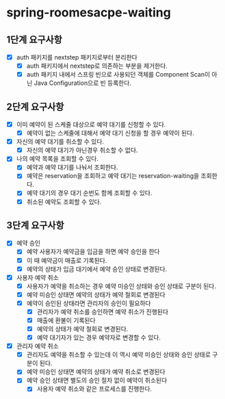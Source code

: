 # spring-roomesacpe-waiting

## 1단계 요구사항

* [x] auth 패키지를 nextstep 패키지로부터 분리한다
  * [x] auth 패키지에서 nextstep로 의존하는 부분을 제거한다.
  * [x] auth 패키지 내에서 스프링 빈으로 사용되던 객체를 Component Scan이 아닌 Java Configuration으로 빈 등록한다.

## 2단계 요구사항

* [x] 이미 예약이 된 스케줄 대상으로 예약 대기를 신청할 수 있다.
  * [x] 예약이 없는 스케줄에 대해서 예약 대기 신청을 할 경우 예약이 된다.
* [x] 자신의 예약 대기를 취소할 수 있다.
  * [x] 자신의 예약 대기가 아닌경우 취소할 수 없다.
* [x] 나의 예약 목록을 조회할 수 있다.
  * [x] 예약과 예약 대기를 나눠서 조회한다.
  * [x] 예약은 reservation을 조회하고 예약 대기는 reservation-waiting을 조회한다.
  * [x] 예약 대기의 경우 대기 순번도 함께 조회할 수 있다.
  * [x] 취소된 예약도 조회할 수 있다.

## 3단계 요구사항

* [x] 예약 승인
  * [x] 예약 사용자가 예약금을 입금을 하면 예약 승인을 한다
  * [x] 이 때 예약금이 매출로 기록된다.
  * [x] 예약의 상태가 입금 대기에서 예약 승인 상태로 변경된다.
* [x] 사용자 예약 취소
  * [x] 사용자가 예약을 취소하는 경우 예약 미승인 상태와 승인 상태로 구분이 된다.
  * [x] 예약 미승인 상태면 예약의 상태가 예약 철회로 변경된다
  * [x] 예약이 승인된 상태라면 관리자의 승인이 필요하다
    * [x] 관리자가 예약 취소를 승인하면 예약 취소가 진행된다
    * [x] 매출에 환불이 기록된다
    * [x] 예약의 상태가 예약 철회로 변경된다.
    * [x] 예약 대기자가 있는 경우 예약자로 변경할 수 있다.
* [x] 관리자 예약 취소
  * [x] 관리자도 예약을 취소할 수 있는데 이 역시 예약 미승인 상태와 승인 상태로 구분이 된다.
  * [x] 예약 미승인 상태면 예약의 상태가 예약 취소로 변경된다
  * [x] 예약 승인 상태면 별도의 승인 절차 없이 예약이 취소된다
    * [x] 사용자 예약 취소와 같은 프로세스를 진행한다.
